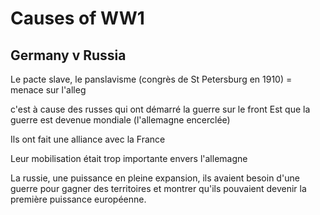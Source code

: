
# Causes of WW1

 ## Germany v Russia

Le pacte slave, le panslavisme (congrès de St Petersburg en 1910) = menace sur l'alleg 
 
c'est à cause des russes qui ont démarré la guerre sur le front Est que la guerre est devenue mondiale (l'allemagne encerclée)

Ils ont fait une alliance avec la France

Leur mobilisation était trop importante envers l'allemagne 

La russie, une puissance en pleine expansion, ils avaient besoin d'une guerre pour gagner des territoires et montrer qu'ils pouvaient devenir la première puissance européenne. 
<!--stackedit_data:
eyJoaXN0b3J5IjpbLTEwNjYxMjk0NTZdfQ==
-->
